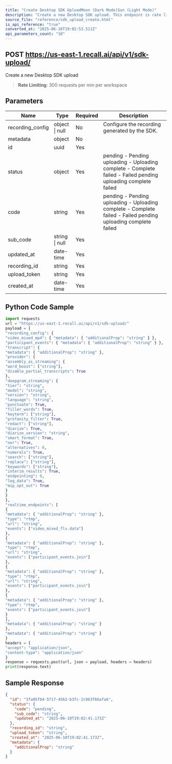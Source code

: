 ```yaml
---
title: "Create Desktop SDK UploadMoon (Dark Mode)Sun (Light Mode)"
description: "Create a new Desktop SDK upload. This endpoint is rate limited to: 300 requests per min per workspace"
source_file: "reference/sdk_upload_create.html"
is_api_reference: "true"
converted_at: "2025-06-10T19:02:53.511Z"
api_parameters_count: "10"
---
```

## POST https://us-east-1.recall.ai/api/v1/sdk-upload/

Create a new Desktop SDK upload

> **Rate Limiting**: 300 requests per min per workspace

## Parameters

| Name | Type | Required | Description |
| --- | --- | --- | --- |
| recording_config | object \| null | No | Configure the recording generated by the SDK. |
| metadata | object | No |  |
| id | uuid | Yes |  |
| status | object | Yes | pending - Pending uploading - Uploading complete - Complete failed - Failed  pending uploading complete failed |
| code | string | Yes | pending - Pending uploading - Uploading complete - Complete failed - Failed  pending uploading complete failed |
| sub_code | string \| null | Yes |  |
| updated_at | date-time | Yes |  |
| recording_id | string | Yes |  |
| upload_token | string | Yes |  |
| created_at | date-time | Yes |  |

## Python Code Sample

```python
import requests
url = "https://us-east-1.recall.ai/api/v1/sdk-upload/"
payload = {
"recording_config": {
"video_mixed_mp4": { "metadata": { "additionalProp": "string" } },
"participant_events": { "metadata": { "additionalProp": "string" } },
"transcript": {
"metadata": { "additionalProp": "string" },
"provider": {
"assembly_ai_streaming": {
"word_boost": ["string"],
"disable_partial_transcripts": True
},
"deepgram_streaming": {
"tier": "string",
"model": "string",
"version": "string",
"language": "string",
"punctuate": True,
"filler_words": True,
"keyterm": ["string"],
"profanity_filter": True,
"redact": ["string"],
"diarize": True,
"diarize_version": "string",
"smart_format": True,
"ner": True,
"alternatives": 0,
"numerals": True,
"search": ["string"],
"replace": ["string"],
"keywords": ["string"],
"interim_results": True,
"endpointing": 0,
"log_data": True,
"mip_opt_out": True
}
}
},
"realtime_endpoints": [
{
"metadata": { "additionalProp": "string" },
"type": "rtmp",
"url": "string",
"events": ["video_mixed_flv.data"]
},
{
"metadata": { "additionalProp": "string" },
"type": "rtmp",
"url": "string",
"events": ["participant_events.join"]
},
{
"metadata": { "additionalProp": "string" },
"type": "rtmp",
"url": "string",
"events": ["participant_events.join"]
},
{
"metadata": { "additionalProp": "string" },
"type": "rtmp",
"events": ["participant_events.join"]
}
],
"metadata": { "additionalProp": "string" }
},
"metadata": { "additionalProp": "string" }
}
headers = {
"accept": "application/json",
"content-type": "application/json"
}
response = requests.post(url, json = payload, headers = headers)
print(response.text)
```

## Sample Response

```json
{
  "id": "3fa85f64-5717-4562-b3fc-2c963f66afa6",
  "status": {
    "code": "pending",
    "sub_code": "string",
    "updated_at": "2025-06-10T19:02:41.173Z"
  },
  "recording_id": "string",
  "upload_token": "string",
  "created_at": "2025-06-10T19:02:41.173Z",
  "metadata": {
    "additionalProp": "string"
  }
}
```
